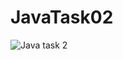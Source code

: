 # JavaTask02

![Java task 2](https://user-images.githubusercontent.com/55332600/78460429-bd499e80-76b8-11ea-84d4-21d91abb80d1.PNG)
